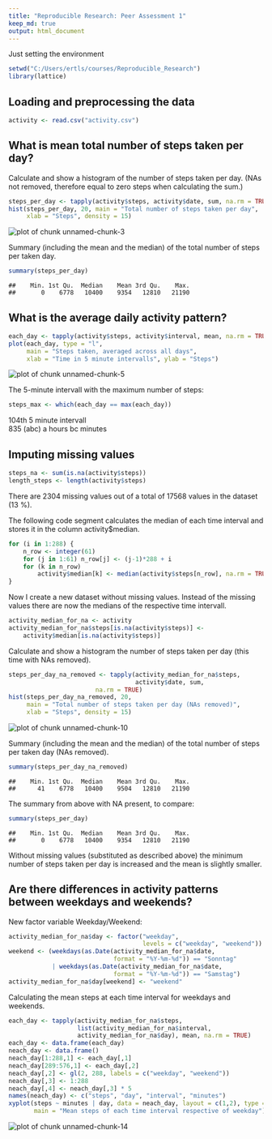 ```yaml
---
title: "Reproducible Research: Peer Assessment 1"
keep_md: true
output: html_document
---
```


Just setting the environment


```r
setwd("C:/Users/ertls/courses/Reproducible_Research")
library(lattice)
```

    
## Loading and preprocessing the data


```r
activity <- read.csv("activity.csv")
```


## What is mean total number of steps taken per day?
    
Calculate and show a histogram of the number of steps taken per day. (NAs not removed, therefore equal to zero steps when calculating the sum.)

```r
steps_per_day <- tapply(activity$steps, activity$date, sum, na.rm = TRUE)
hist(steps_per_day, 20, main = "Total number of steps taken per day",
     xlab = "Steps", density = 15)
```

![plot of chunk unnamed-chunk-3](figure/unnamed-chunk-3-1.png) 

Summary (including the mean and the median) of the total number of steps per taken day.

```r
summary(steps_per_day)
```

```
##    Min. 1st Qu.  Median    Mean 3rd Qu.    Max. 
##       0    6778   10400    9354   12810   21190
```


## What is the average daily activity pattern?


```r
each_day <- tapply(activity$steps, activity$interval, mean, na.rm = TRUE)
plot(each_day, type = "l",
     main = "Steps taken, averaged across all days",
     xlab = "Time in 5 minute intervalls", ylab = "Steps")
```

![plot of chunk unnamed-chunk-5](figure/unnamed-chunk-5-1.png) 

The 5-minute intervall with the maximum number of steps:


```r
steps_max <- which(each_day == max(each_day))
```
104th 5 minute intervall  
835 (abc) a hours bc minutes


## Imputing missing values


```r
steps_na <- sum(is.na(activity$steps))
length_steps <- length(activity$steps)
```

There are 2304 missing values out of a total of 17568 values in the dataset (13 %).

The following code segment calculates the median of each time interval and stores it in the column activity$median.

```r
for (i in 1:288) {
    n_row <- integer(61)
    for (j in 1:61) n_row[j] <- (j-1)*288 + i
    for (k in n_row)
        activity$median[k] <- median(activity$steps[n_row], na.rm = TRUE)
}
```

Now I create a new dataset without missing values. Instead of the missing values there are now the medians of the respective time intervall.

```r
activity_median_for_na <- activity
activity_median_for_na$steps[is.na(activity$steps)] <-
    activity$median[is.na(activity$steps)]
```

Calculate and show a histogram the number of steps taken per day (this time with NAs removed).

```r
steps_per_day_na_removed <- tapply(activity_median_for_na$steps,
                                   activity$date, sum,
                        na.rm = TRUE)
hist(steps_per_day_na_removed, 20,
     main = "Total number of steps taken per day (NAs removed)",
     xlab = "Steps", density = 15)
```

![plot of chunk unnamed-chunk-10](figure/unnamed-chunk-10-1.png) 

Summary (including the mean and the median) of the total number of steps per taken day (NAs removed).

```r
summary(steps_per_day_na_removed)
```

```
##    Min. 1st Qu.  Median    Mean 3rd Qu.    Max. 
##      41    6778   10400    9504   12810   21190
```

The summary from above with NA present, to compare:

```r
summary(steps_per_day)
```

```
##    Min. 1st Qu.  Median    Mean 3rd Qu.    Max. 
##       0    6778   10400    9354   12810   21190
```

Without missing values (substituted as described above) the minimum number of steps taken per day is increased and the mean is slightly smaller.

## Are there differences in activity patterns between weekdays and weekends?

New factor variable Weekday/Weekend:

```r
activity_median_for_na$day <- factor("weekday",
                                     levels = c("weekday", "weekend"))
weekend <- (weekdays(as.Date(activity_median_for_na$date,
                             format = "%Y-%m-%d")) == "Sonntag"
            | weekdays(as.Date(activity_median_for_na$date,
                             format = "%Y-%m-%d")) == "Samstag")
activity_median_for_na$day[weekend] <- "weekend"
```

Calculating the mean steps at each time interval for weekdays and weekends.

```r
each_day <- tapply(activity_median_for_na$steps,
                   list(activity_median_for_na$interval,
                   activity_median_for_na$day), mean, na.rm = TRUE)
each_day <- data.frame(each_day)
neach_day <- data.frame()
neach_day[1:288,1] <- each_day[,1]
neach_day[289:576,1] <- each_day[,2]
neach_day[,2] <- gl(2, 288, labels = c("weekday", "weekend"))
neach_day[,3] <- 1:288
neach_day[,4] <- neach_day[,3] * 5
names(neach_day) <- c("steps", "day", "interval", "minutes")
xyplot(steps ~ minutes | day, data = neach_day, layout = c(1,2), type = "l",
       main = "Mean steps of each time interval respective of weekday")
```

![plot of chunk unnamed-chunk-14](figure/unnamed-chunk-14-1.png) 

